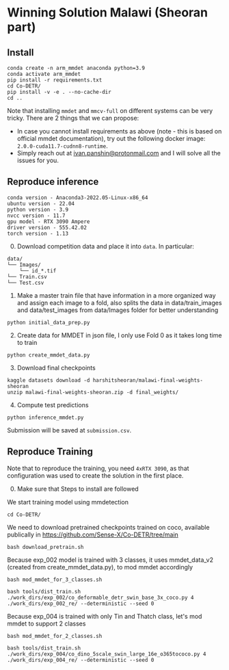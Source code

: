 # Winning Solution Malawi (Sheoran part)

## Install
```
conda create -n arm_mmdet anaconda python=3.9
conda activate arm_mmdet
pip install -r requirements.txt
cd Co-DETR/
pip install -v -e . --no-cache-dir
cd ..
```

Note that installing `mmdet` and `mmcv-full` on different systems can be very tricky. There are 2 things that we can propose:
- In case you cannot install requirements as above (note - this is based on official mmdet documentation), try out the following docker image: `2.0.0-cuda11.7-cudnn8-runtime`.
- Simply reach out at ivan.panshin@protonmail.com and I will solve all the issues for you. 

## Reproduce inference
```
conda version - Anaconda3-2022.05-Linux-x86_64
ubuntu version - 22.04
python version - 3.9
nvcc version - 11.7
gpu model - RTX 3090 Ampere
driver version - 555.42.02
torch version - 1.13
```

0. Download competition data and place it into `data`. In particular:
```
data/
└── Images/
    └── id_*.tif
└── Train.csv
└── Test.csv
```

1. Make a master train file that have information in a more organized way and assign each image to a fold, also splits the data in data/train_images and data/test_images from data/Images folder for better understanding 

```
python initial_data_prep.py
```

2. Create data for MMDET in json file, I only use Fold 0 as it takes long time to train

```
python create_mmdet_data.py
```

3. Download final checkpoints

```
kaggle datasets download -d harshitsheoran/malawi-final-weights-sheoran
unzip malawi-final-weights-sheoran.zip -d final_weights/
```

4. Compute test predictions

```
python inference_mmdet.py
```
Submission will be saved at `submission.csv`.

## Reproduce Training

Note that to reproduce the training, you need `4xRTX 3090`, as that configuration was used to create the solution in the first place.

0. Make sure that Steps to install are followed

We start training model using mmdetection

```
cd Co-DETR/

```

We need to download pretrained checkpoints trained on coco, available publically in https://github.com/Sense-X/Co-DETR/tree/main 

```
bash download_pretrain.sh
```

Because exp_002 model is trained with 3 classes, it uses mmdet_data_v2 (created from create_mmdet_data.py), to mod mmdet accordingly

```
bash mod_mmdet_for_3_classes.sh
```

```
bash tools/dist_train.sh ./work_dirs/exp_002/co_deformable_detr_swin_base_3x_coco.py 4 ./work_dirs/exp_002_re/ --deterministic --seed 0
```

Because exp_004 is trained with only Tin and Thatch class, let's mod mmdet to support 2 classes

```
bash mod_mmdet_for_2_classes.sh
```

```
bash tools/dist_train.sh ./work_dirs/exp_004/co_dino_5scale_swin_large_16e_o365tococo.py 4 ./work_dirs/exp_004_re/ --deterministic --seed 0
```